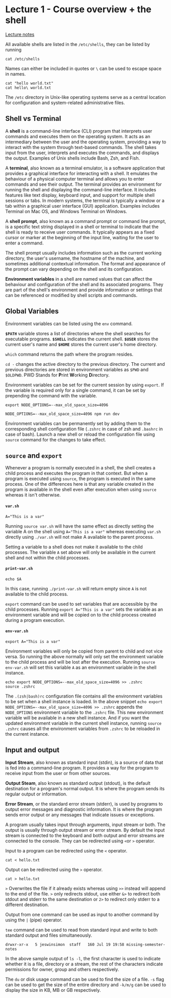 # Lecture 1 - Course overview + the shell
[Lecture notes](https://missing.csail.mit.edu/2020/course-shell/)

All available shells are listed in the `/etc/shells`, they can be listed by running

```
cat /etc/shells
```

Names can either be included in quotes or `\` can be used to escape space in names.

```
cat "hello world.txt"
cat hello\ world.txt
```

The `/etc` directory in Unix-like operating systems serve as a central location for configuration and system-related administrative files. 

## Shell vs Terminal

A **shell** is a command-line interface (CLI) program that interprets user commands and executes them on the operating system. It acts as an intermediary between the user and the operating system, providing a way to interact with the system through text-based commands. The shell takes input from the user, interprets and executes the commands, and displays the output. Examples of Unix shells include Bash, Zsh, and Fish.

A **terminal**, also known as a terminal emulator, is a software application that provides a graphical interface for interacting with a shell. It emulates the behaviour of a physical computer terminal and allows you to enter commands and see their output. The terminal provides an environment for running the shell and displaying the command-line interface. It includes features like text display, keyboard input, and support for multiple shell sessions or tabs. In modern systems, the terminal is typically a window or a tab within a graphical user interface (GUI) application. Examples includes Terminal on Mac OS, and Windows Terminal on Windows.

A **shell prompt**, also known as a command prompt or command line prompt, is a specific text string displayed in a shell or terminal to indicate that the shell is ready to receive user commands. It typically appears as a fixed cursor or marker at the beginning of the input line, waiting for the user to enter a command.

The shell prompt usually includes information such as the current working directory, the user's username, the hostname of the machine, and sometimes additional contextual information. The format and appearance of the prompt can vary depending on the shell and its configuration.

**Environment variables** in a shell are named values that can affect the behaviour and configuration of the shell and its associated programs. They are part of the shell's environment and provide information or settings that can be referenced or modified by shell scripts and commands.

## Global Variables

Environment variables can be listed using the `env` command.

**`$PATH`** variable stores a list of directories where the shell searches for executable programs. **`$SHELL`** indicates the current shell. **`$USER`** stores the current user's name and **`$HOME`** stores the current user's home directory.

`which` command returns the path where the program resides.

`cd -` changes the active directory to the previous directory. The current and previous directories are stored in environment variables as `$PWD` and `$OLDPWD`. PWD Stands for **P**rint **W**orking **D**irectory.

Environment variables can be set for the current session by using `export`. If the variable is required only for a single command, it can be set by prepending the command with the variable.

```
export NODE_OPTIONS=--max_old_space_size=4096
```
```
NODE_OPTIONS=--max_old_space_size=4096 npm run dev
```

Environment variables can be permanently set by adding them to the corresponding shell configuration file (`.zshrc` in case of zsh and `.bashrc` in case of bash). Launch a new shell or reload the configuration file using `source` command for the changes to take effect.

## `source` and `export`

Whenever a program is normally executed in a shell, the shell creates a child process and executes the program in that context. But when a program is executed using `source`, the program is executed in the same process. One of the differences here is that any variable created in the program is available in the shell even after execution when using `source` whereas it isn't otherwise. 

#### `var.sh`
```
A="This is a var"
```
Running `source var.sh` will have the same effect as directly setting the variable A on the shell using `A="This is a var"` whereas executing `var.sh` directly using `./var.sh` will not make A available to the parent process. 

Setting a variable to a shell does not make it available to the child processes. The variable `A` set above will only be available in the current shell and not within the child processes. 

#### `print-var.sh`
```
echo $A
```

In this case, running `./print-var.sh` will return empty since `A` is not available to the child process. 

`export` command can be used to set variables that are accessible by the child processes. Running `export A="This is a var"` sets the variable as an environment variable and will be copied on to the child process created during a program execution. 

#### `env-var.sh`
```
export A="This is a var"
```
Environment variables will only be copied from parent to child and not vice versa. So running the above normally will only set the environment variable to the child process and will be lost after the execution. Running `source env-var.sh` will set this variable `A` as an environment variable in the shell instance.

```
echo export NODE_OPTIONS=--max_old_space_size=4096 >> .zshrc
source .zshrc
```

The `.(zsh|bash)rc` configuration file contains all the environment variables to be set when a shell instance is loaded. In the above snippet `echo export NODE_OPTIONS=--max_old_space_size=4096 >> .zshrc` appends the `NODE_OPTIONS` environment variable to the `.zshrc` file. This new environment variable will be available in a new shell instance. And if you want the updated environment variable in the current shell instance, running `source .zshrc` causes all the environment variables from `.zshrc` to be reloaded in the current instance. 


## Input and output

**Input Stream**, also known as standard input (stdin), is a source of data that is fed into a command-line program. It provides a way for the program to receive input from the user or from other sources.

**Output Steam**, also known as standard output (stdout), is the default destination for a program's normal output. It is where the program sends its regular output or information.

**Error Stream**, or the standard error stream (stderr), is used by programs to output error messages and diagnostic information. It is where the program sends error output or any messages that indicate issues or exceptions.

A program usually takes input through arguments, input stream or both. The output is usually through output stream or error stream. By default the input stream is connected to the keyboard and both output and error streams are connected to the console. They can be redirected using `<`or `>` operator.

Input to a program can be redirected using the `<` operator.
```
cat < hello.txt
```

Output can be redirected using the `>` operator.
```
cat > hello.txt
```
`>` Overwrites the file if it already exists whereas using `>>` instead will append to the end of the file. `>` only redirects stdout, use either `&>` to redirect both stdout and stderr to the same destination or `2>` to redirect only stderr to a different destination.

Output from one command can be used as input to another command by using the `|` (pipe) operator.

`tee` command can be used to read from standard input and write to both standard output and files simultaneously. 

```
drwxr-xr-x   5 jeswinsimon  staff   160 Jul 19 19:58 missing-semester-notes
```
In the above sample output of `ls -l`, the first character is used to indicate whether it is a file, directory or a stream, the rest of the characters indicate permissions for owner, group and others respectively. 

The `du` or disk usage command can be used to find the size of a file. `-s` flag can be used to get the size of the entire directory and `-k/m/g` can be used to display the size in KB, MB or GB respectively.
